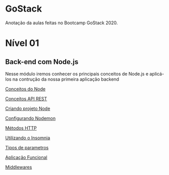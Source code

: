 # GoStack
Anotação da aulas feitas no Bootcamp GoStack 2020.

# Nível 01

## Back-end com Node.js

Nesse módulo iremos conhecer os principais conceitos de Node.js e aplicá-los na contrução da nossa primeira aplicação backend

[Conceitos do Node](https://www.notion.so/Conceitos-do-Node-6f065e5a2de745e2a4ff8a9f4ca035bb)

[Conceitos API REST](https://www.notion.so/Conceitos-API-REST-becebe6aeca74c1887bcb17d805db6be)

[Criando projeto Node](https://www.notion.so/Criando-projeto-Node-c8a6154fee1a478d91392a8ebf8011a7)

[Configurando Nodemon](https://www.notion.so/Configurando-Nodemon-4db24a8350ce42b5a0b6d74bf1e792c6)

[Métodos HTTP](https://www.notion.so/M-todos-HTTP-dbedad475ce84ff194242efd905c23d4)

[Utilizando o Insomnia](https://www.notion.so/Utilizando-o-Insomnia-39ba9ec42c234d7586d1777a8075dd7e)

[Tipos de parametros](https://www.notion.so/Tipos-de-parametros-7d691fa3a5304d359a9bfa1976467314)

[Aplicação Funcional](https://www.notion.so/Aplica-o-Funcional-59808df4019940b5a1b8a5e39fb75b89)

[Middlewares](https://www.notion.so/Middlewares-a3436a35c90a49caa645498ae3e1fd64)
